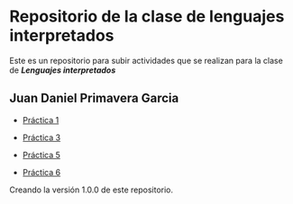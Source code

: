 # Repositorio de la clase de lenguajes interpretados

Este es un repositorio para subir actividades que se realizan para la clase de _**Lenguajes interpretados**_

## Juan Daniel Primavera Garcia
- [Práctica 1](/practica-1.md)

- [Práctica 3](https://github.com/OakIsland22/Practica_3)

- [Práctica 5](/Practica-5.md)

-  [Práctica 6](https://github.com/OakIsland22/Practica_Ramas)

Creando la versión 1.0.0 de este repositorio.